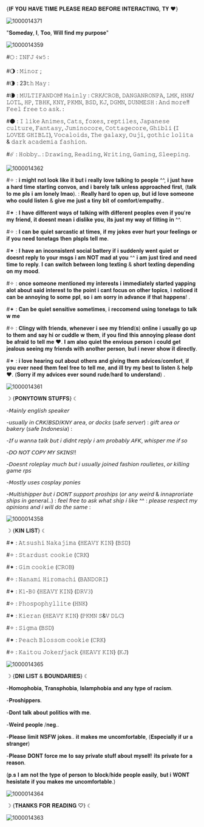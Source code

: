 {𝐈𝐅 𝐘𝐎𝐔 𝐇𝐀𝐕𝐄 𝐓𝐈𝐌𝐄 𝐏𝐋𝐄𝐀𝐒𝐄 𝐑𝐄𝐀𝐃 𝐁𝐄𝐅𝐎𝐑𝐄 𝐈𝐍𝐓𝐄𝐑𝐀𝐂𝐓𝐈𝐍𝐆, 𝐓𝐘 ♥︎}

![1000014371](https://github.com/user-attachments/assets/c321e20e-b20d-4939-8e5d-015d8bf31736)

"𝐒𝐨𝐦𝐞𝐝𝐚𝐲, 𝐈, 𝐓𝐨𝐨, 𝐖𝐢𝐥𝐥 𝐟𝐢𝐧𝐝 𝐦𝐲 𝐩𝐮𝐫𝐩𝐨𝐬𝐞"

![1000014359](https://github.com/user-attachments/assets/1b982c76-eae8-4387-800e-880777cf876a)

#🌕 : 𝙸𝙽𝙵𝙹 𝟺𝚠𝟻 :

#🌖 : 𝙼𝚒𝚗𝚘𝚛 ;

#🌗 : 23𝚝𝚑 𝙼𝚊𝚢 :

#🌘 : 𝙼𝚄𝙻𝚃𝙸𝙵𝙰𝙽𝙳𝙾𝙼! 𝙼𝚊𝚒𝚗𝚕𝚢 : 𝙲𝚁𝙺/𝙲𝚁𝙾𝙱, 𝙳𝙰𝙽𝙶𝙰𝙽𝚁𝙾𝙽𝙿𝙰, 𝙻𝙼𝙺, 𝙷𝙽𝙺/𝙻𝙾𝚃𝙻, 𝙷𝙿, 𝚃𝙱𝙷𝙺, 𝙺𝙽𝚈, 𝙿𝙺𝙼𝙽, 𝙱𝚂𝙳, 𝙺𝙹, 𝙳𝙶𝙼𝙽, 𝙳𝚄𝙽𝙼𝙴𝚂𝙷 : 𝙰𝚗𝚍 𝚖𝚘𝚛𝚎!! 𝙵𝚎𝚎𝚕 𝚏𝚛𝚎𝚎 𝚝𝚘 𝚊𝚜𝚔. :

#🌑 : 𝙸 𝚕𝚒𝚔𝚎 𝙰𝚗𝚒𝚖𝚎𝚜, 𝙲𝚊𝚝𝚜, 𝚏𝚘𝚡𝚎𝚜, 𝚛𝚎𝚙𝚝𝚒𝚕𝚎𝚜, 𝙹𝚊𝚙𝚊𝚗𝚎𝚜𝚎 𝚌𝚞𝚕𝚝𝚞𝚛𝚎, 𝙵𝚊𝚗𝚝𝚊𝚜𝚢, 𝙹𝚞𝚖𝚒𝚗𝚘𝚌𝚘𝚛𝚎, 𝙲𝚘𝚝𝚝𝚊𝚐𝚎𝚌𝚘𝚛𝚎, 𝙶𝚑𝚒𝚋𝚕𝚒 (𝙸 𝙻𝙾𝚅𝙴𝙴 𝙶𝙷𝙸𝙱𝙻𝙸), 𝚅𝚘𝚌𝚊𝚕𝚘𝚒𝚍𝚜, 𝚃𝚑𝚎 𝚐𝚊𝚕𝚊𝚡𝚢, 𝙾𝚞𝚓𝚒, 𝚐𝚘𝚝𝚑𝚒𝚌 𝚕𝚘𝚕𝚒𝚝𝚊 & 𝚍𝚊𝚛𝚔 𝚊𝚌𝚊𝚍𝚎𝚖𝚒𝚊 𝚏𝚊𝚜𝚑𝚒𝚘𝚗. 

#☄️ : 𝙷𝚘𝚋𝚋𝚢.. : 𝙳𝚛𝚊𝚠𝚒𝚗𝚐, 𝚁𝚎𝚊𝚍𝚒𝚗𝚐, 𝚆𝚛𝚒𝚝𝚒𝚗𝚐, 𝙶𝚊𝚖𝚒𝚗𝚐, 𝚂𝚕𝚎𝚎𝚙𝚒𝚗𝚐.

![1000014362](https://github.com/user-attachments/assets/d3431f81-f743-4013-9864-f254a729d7ae)

#✧ : 𝐢 𝐦𝐢𝐠𝐡𝐭 𝐧𝐨𝐭 𝐥𝐨𝐨𝐤 𝐥𝐢𝐤𝐞 𝐢𝐭 𝐛𝐮𝐭 𝐢 𝐫𝐞𝐚𝐥𝐥𝐲 𝐥𝐨𝐯𝐞 𝐭𝐚𝐥𝐤𝐢𝐧𝐠 𝐭𝐨 𝐩𝐞𝐨𝐩𝐥𝐞 ^^, 𝐢 𝐣𝐮𝐬𝐭 𝐡𝐚𝐯𝐞 𝐚 𝐡𝐚𝐫𝐝 𝐭𝐢𝐦𝐞 𝐬𝐭𝐚𝐫𝐭𝐢𝐧𝐠 𝐜𝐨𝐧𝐯𝐨𝐬, 𝐚𝐧𝐝 𝐢 𝐛𝐚𝐫𝐞𝐥𝐲 𝐭𝐚𝐥𝐤 𝐮𝐧𝐥𝐞𝐬𝐬 𝐚𝐩𝐩𝐫𝐨𝐚𝐜𝐡𝐞𝐝 𝐟𝐢𝐫𝐬𝐭, (𝐭𝐚𝐥𝐤 𝐭𝐨 𝐦𝐞 𝐩𝐥𝐬 𝐢 𝐚𝐦 𝐥𝐨𝐧𝐞𝐥𝐲 𝐥𝐦𝐚𝐨). : 𝐑𝐞𝐚𝐥𝐥𝐲 𝐡𝐚𝐫𝐝 𝐭𝐨 𝐨𝐩𝐞𝐧 𝐮𝐩, 𝐛𝐮𝐭 𝐢𝐝 𝐥𝐨𝐯𝐞 𝐬𝐨𝐦𝐞𝐨𝐧𝐞 𝐰𝐡𝐨 𝐜𝐨𝐮𝐥𝐝 𝐥𝐢𝐬𝐭𝐞𝐧 & 𝐠𝐢𝐯𝐞 𝐦𝐞 𝐣𝐮𝐬𝐭 𝐚 𝐭𝐢𝐧𝐲 𝐛𝐢𝐭 𝐨𝐟 𝐜𝐨𝐦𝐟𝐨𝐫𝐭/𝐞𝐦𝐩𝐚𝐭𝐡𝐲.. 

#✦ : 𝐈 𝐡𝐚𝐯𝐞 𝐝𝐢𝐟𝐟𝐞𝐫𝐞𝐧𝐭 𝐰𝐚𝐲𝐬 𝐨𝐟 𝐭𝐚𝐥𝐤𝐢𝐧𝐠 𝐰𝐢𝐭𝐡 𝐝𝐢𝐟𝐟𝐞𝐫𝐞𝐧𝐭 𝐩𝐞𝐨𝐩𝐥𝐞𝐬 𝐞𝐯𝐞𝐧 𝐢𝐟 𝐲𝐨𝐮'𝐫𝐞 𝐦𝐲 𝐟𝐫𝐢𝐞𝐧𝐝, 𝐢𝐭 𝐝𝐨𝐞𝐬𝐧𝐭 𝐦𝐞𝐚𝐧 𝐢 𝐝𝐢𝐬𝐥𝐢𝐤𝐞 𝐲𝐨𝐮, 𝐢𝐭𝐬 𝐣𝐮𝐬𝐭 𝐦𝐲 𝐰𝐚𝐲 𝐨𝐟 𝐟𝐢𝐭𝐭𝐢𝐧𝐠 𝐢𝐧 ^^.

#✧ : 𝐈 𝐜𝐚𝐧 𝐛𝐞 𝐪𝐮𝐢𝐞𝐭 𝐬𝐚𝐫𝐜𝐚𝐬𝐭𝐢𝐜 𝐚𝐭 𝐭𝐢𝐦𝐞𝐬, 𝐢𝐟 𝐦𝐲 𝐣𝐨𝐤𝐞𝐬 𝐞𝐯𝐞𝐫 𝐡𝐮𝐫𝐭 𝐲𝐨𝐮𝐫 𝐟𝐞𝐞𝐥𝐢𝐧𝐠𝐬 𝐨𝐫 𝐢𝐟 𝐲𝐨𝐮 𝐧𝐞𝐞𝐝 𝐭𝐨𝐧𝐞𝐭𝐚𝐠𝐬 𝐭𝐡𝐞𝐧 𝐩𝐥𝐬𝐩𝐥𝐬 𝐭𝐞𝐥𝐥 𝐦𝐞.

#✦ : 𝐈 𝐡𝐚𝐯𝐞 𝐚𝐧 𝐢𝐧𝐜𝐨𝐧𝐬𝐢𝐬𝐭𝐞𝐧𝐭 𝐬𝐨𝐜𝐢𝐚𝐥 𝐛𝐚𝐭𝐭𝐞𝐫𝐲 𝐢𝐟 𝐢 𝐬𝐮𝐝𝐝𝐞𝐧𝐥𝐲 𝐰𝐞𝐧𝐭 𝐪𝐮𝐢𝐞𝐭 𝐨𝐫 𝐝𝐨𝐞𝐬𝐧𝐭 𝐫𝐞𝐩𝐥𝐲 𝐭𝐨 𝐲𝐨𝐮𝐫 𝐦𝐬𝐠𝐬 𝐢 𝐚𝐦 𝐍𝐎𝐓 𝐦𝐚𝐝 𝐚𝐭 𝐲𝐨𝐮 ^^ 𝐢 𝐚𝐦 𝐣𝐮𝐬𝐭 𝐭𝐢𝐫𝐞𝐝 𝐚𝐧𝐝 𝐧𝐞𝐞𝐝 𝐭𝐢𝐦𝐞 𝐭𝐨 𝐫𝐞𝐩𝐥𝐲. 𝐈 𝐜𝐚𝐧 𝐬𝐰𝐢𝐭𝐜𝐡 𝐛𝐞𝐭𝐰𝐞𝐞𝐧 𝐥𝐨𝐧𝐠 𝐭𝐞𝐱𝐭𝐢𝐧𝐠 & 𝐬𝐡𝐨𝐫𝐭 𝐭𝐞𝐱𝐭𝐢𝐧𝐠 𝐝𝐞𝐩𝐞𝐧𝐝𝐢𝐧𝐠 𝐨𝐧 𝐦𝐲 𝐦𝐨𝐨𝐝. 

#✧ : 𝐨𝐧𝐜𝐞 𝐬𝐨𝐦𝐞𝐨𝐧𝐞 𝐦𝐞𝐧𝐭𝐢𝐨𝐧𝐞𝐝 𝐦𝐲 𝐢𝐧𝐭𝐞𝐫𝐞𝐬𝐭𝐬 𝐢 𝐢𝐦𝐦𝐞𝐝𝐢𝐚𝐭𝐞𝐥𝐲 𝐬𝐭𝐚𝐫𝐭𝐞𝐝 𝐲𝐚𝐩𝐩𝐢𝐧𝐠 𝐚𝐥𝐨𝐭 𝐚𝐛𝐨𝐮𝐭 𝐬𝐚𝐢𝐝 𝐢𝐧𝐭𝐞𝐫𝐞𝐬𝐭 𝐭𝐨 𝐭𝐡𝐞 𝐩𝐨𝐢𝐧𝐭 𝐢 𝐜𝐚𝐧𝐭 𝐟𝐨𝐜𝐮𝐬 𝐨𝐧 𝐨𝐭𝐡𝐞𝐫 𝐭𝐨𝐩𝐢𝐜𝐬, 𝐢 𝐧𝐨𝐭𝐢𝐜𝐞𝐝 𝐢𝐭 𝐜𝐚𝐧 𝐛𝐞 𝐚𝐧𝐧𝐨𝐲𝐢𝐧𝐠 𝐭𝐨 𝐬𝐨𝐦𝐞 𝐩𝐩𝐥, 𝐬𝐨 𝐢 𝐚𝐦 𝐬𝐨𝐫𝐫𝐲 𝐢𝐧 𝐚𝐝𝐯𝐚𝐧𝐜𝐞 𝐢𝐟 𝐭𝐡𝐚𝐭 𝐡𝐚𝐩𝐩𝐞𝐧𝐬! . 

#✦ : 𝐂𝐚𝐧 𝐛𝐞 𝐪𝐮𝐢𝐞𝐭 𝐬𝐞𝐧𝐬𝐢𝐭𝐢𝐯𝐞 𝐬𝐨𝐦𝐞𝐭𝐢𝐦𝐞𝐬, 𝐢 𝐫𝐞𝐜𝐜𝐨𝐦𝐞𝐧𝐝 𝐮𝐬𝐢𝐧𝐠 𝐭𝐨𝐧𝐞𝐭𝐚𝐠𝐬 𝐭𝐨 𝐭𝐚𝐥𝐤 𝐰 𝐦𝐞

#✧ : 𝐂𝐥𝐢𝐧𝐠𝐲 𝐰𝐢𝐭𝐡 𝐟𝐫𝐢𝐞𝐧𝐝𝐬, 𝐰𝐡𝐞𝐧𝐞𝐯𝐞𝐫 𝐢 𝐬𝐞𝐞 𝐦𝐲 𝐟𝐫𝐢𝐞𝐧𝐝(𝐬) 𝐨𝐧𝐥𝐢𝐧𝐞 𝐢 𝐮𝐬𝐮𝐚𝐥𝐥𝐲 𝐠𝐨 𝐮𝐩 𝐭𝐨 𝐭𝐡𝐞𝐦 𝐚𝐧𝐝 𝐬𝐚𝐲 𝐡𝐢 𝐨𝐫 𝐜𝐮𝐝𝐝𝐥𝐞 𝐰 𝐭𝐡𝐞𝐦, 𝐢𝐟 𝐲𝐨𝐮 𝐟𝐢𝐧𝐝 𝐭𝐡𝐢𝐬 𝐚𝐧𝐧𝐨𝐲𝐢𝐧𝐠 𝐩𝐥𝐞𝐚𝐬𝐞 𝐝𝐨𝐧𝐭 𝐛𝐞 𝐚𝐟𝐫𝐚𝐢𝐝 𝐭𝐨 𝐭𝐞𝐥𝐥 𝐦𝐞 ♥︎. 𝐈 𝐚𝐦 𝐚𝐥𝐬𝐨 𝐪𝐮𝐢𝐞𝐭 𝐭𝐡𝐞 𝐞𝐧𝐯𝐢𝐨𝐮𝐬 𝐩𝐞𝐫𝐬𝐨𝐧 𝐢 𝐜𝐨𝐮𝐥𝐝 𝐠𝐞𝐭 𝐣𝐞𝐚𝐥𝐨𝐮𝐬 𝐬𝐞𝐞𝐢𝐧𝐠 𝐦𝐲 𝐟𝐫𝐢𝐞𝐧𝐝𝐬 𝐰𝐢𝐭𝐡 𝐚𝐧𝐨𝐭𝐡𝐞𝐫 𝐩𝐞𝐫𝐬𝐨𝐧, 𝐛𝐮𝐭 𝐢 𝐧𝐞𝐯𝐞𝐫 𝐬𝐡𝐨𝐰 𝐢𝐭 𝐝𝐢𝐫𝐞𝐜𝐭𝐥𝐲.

#✦ : 𝐢 𝐥𝐨𝐯𝐞 𝐡𝐞𝐚𝐫𝐢𝐧𝐠 𝐨𝐮𝐭 𝐚𝐛𝐨𝐮𝐭 𝐨𝐭𝐡𝐞𝐫𝐬 𝐚𝐧𝐝 𝐠𝐢𝐯𝐢𝐧𝐠 𝐭𝐡𝐞𝐦 𝐚𝐝𝐯𝐢𝐜𝐞𝐬/𝐜𝐨𝐦𝐟𝐨𝐫𝐭, 𝐢𝐟 𝐲𝐨𝐮 𝐞𝐯𝐞𝐫 𝐧𝐞𝐞𝐝 𝐭𝐡𝐞𝐦 𝐟𝐞𝐞𝐥 𝐟𝐫𝐞𝐞 𝐭𝐨 𝐭𝐞𝐥𝐥 𝐦𝐞, 𝐚𝐧𝐝 𝐢𝐥𝐥 𝐭𝐫𝐲 𝐦𝐲 𝐛𝐞𝐬𝐭 𝐭𝐨 𝐥𝐢𝐬𝐭𝐞𝐧 & 𝐡𝐞𝐥𝐩 ♥︎. (𝐒𝐨𝐫𝐫𝐲 𝐢𝐟 𝐦𝐲 𝐚𝐝𝐯𝐢𝐜𝐞𝐬 𝐞𝐯𝐞𝐫 𝐬𝐨𝐮𝐧𝐝 𝐫𝐮𝐝𝐞/𝐡𝐚𝐫𝐝 𝐭𝐨 𝐮𝐧𝐝𝐞𝐫𝐬𝐭𝐚𝐧𝐝) . 

![1000014361](https://github.com/user-attachments/assets/5e8eb697-708c-4299-bd93-41779c92226a)

☽ {𝐏𝐎𝐍𝐘𝐓𝐎𝐖𝐍 𝐒𝐓𝐔𝐅𝐅𝐒} ☾

-𝘔𝘢𝘪𝘯𝘭𝘺 𝘦𝘯𝘨𝘭𝘪𝘴𝘩 𝘴𝘱𝘦𝘢𝘬𝘦𝘳

-𝘶𝘴𝘶𝘢𝘭𝘭𝘺 𝘪𝘯 𝘊𝘙𝘒/𝘉𝘚𝘋/𝘒𝘕𝘠 𝘢𝘳𝘦𝘢, 𝘰𝘳 𝘥𝘰𝘤𝘬𝘴 (𝘴𝘢𝘧𝘦 𝘴𝘦𝘳𝘷𝘦𝘳) : 𝘨𝘪𝘧𝘵 𝘢𝘳𝘦𝘢 𝘰𝘳 𝘣𝘢𝘬𝘦𝘳𝘺 (𝘴𝘢𝘧𝘦 𝘐𝘯𝘥𝘰𝘯𝘦𝘴𝘪𝘢) :

-𝘐𝘧 𝘶 𝘸𝘢𝘯𝘯𝘢 𝘵𝘢𝘭𝘬 𝘣𝘶𝘵 𝘪 𝘥𝘪𝘥𝘯𝘵 𝘳𝘦𝘱𝘭𝘺 𝘪 𝘢𝘮 𝘱𝘳𝘰𝘣𝘢𝘣𝘭𝘺 𝘈𝘍𝘒, 𝘸𝘩𝘪𝘴𝘱𝘦𝘳 𝘮𝘦 𝘪𝘧 𝘴𝘰

-𝘋𝘖 𝘕𝘖𝘛 𝘊𝘖𝘗𝘠 𝘔𝘠 𝘚𝘒𝘐𝘕𝘚!!

-𝘋𝘰𝘦𝘴𝘯𝘵 𝘳𝘰𝘭𝘦𝘱𝘭𝘢𝘺 𝘮𝘶𝘤𝘩 𝘣𝘶𝘵 𝘪 𝘶𝘴𝘶𝘢𝘭𝘭𝘺 𝘫𝘰𝘪𝘯𝘦𝘥 𝘧𝘢𝘴𝘩𝘪𝘰𝘯 𝘳𝘰𝘶𝘭𝘭𝘦𝘵𝘦𝘴, 𝘰𝘳 𝘬𝘪𝘭𝘭𝘪𝘯𝘨 𝘨𝘢𝘮𝘦 𝘳𝘱𝘴

-𝘔𝘰𝘴𝘵𝘭𝘺 𝘶𝘴𝘦𝘴 𝘤𝘰𝘴𝘱𝘭𝘢𝘺 𝘱𝘰𝘯𝘪𝘦𝘴

-𝘔𝘶𝘭𝘵𝘪𝘴𝘩𝘪𝘱𝘱𝘦𝘳 𝘣𝘶𝘵 𝘪 𝘋𝘖𝘕𝘛 𝘴𝘶𝘱𝘱𝘰𝘳𝘵 𝘱𝘳𝘰𝘴𝘩𝘪𝘱𝘴 (𝘰𝘳 𝘢𝘯𝘺 𝘸𝘦𝘪𝘳𝘥 & 𝘪𝘯𝘯𝘢𝘱𝘳𝘰𝘳𝘪𝘢𝘵𝘦 𝘴𝘩𝘪𝘱𝘴 𝘪𝘯 𝘨𝘦𝘯𝘦𝘳𝘢𝘭..) : 𝘧𝘦𝘦𝘭 𝘧𝘳𝘦𝘦 𝘵𝘰 𝘢𝘴𝘬 𝘸𝘩𝘢𝘵 𝘴𝘩𝘪𝘱 𝘪 𝘭𝘪𝘬𝘦 ^^ : 𝘱𝘭𝘦𝘢𝘴𝘦 𝘳𝘦𝘴𝘱𝘦𝘤𝘵 𝘮𝘺 𝘰𝘱𝘪𝘯𝘪𝘰𝘯𝘴 𝘢𝘯𝘥 𝘪 𝘸𝘪𝘭𝘭 𝘥𝘰 𝘵𝘩𝘦 𝘴𝘢𝘮𝘦 :

![1000014358](https://github.com/user-attachments/assets/655f147c-6cc9-49a6-bbd9-bea0e79cbc2d)


☽ {𝐊𝐈𝐍 𝐋𝐈𝐒𝐓} ☾

#✦ : 𝙰𝚝𝚜𝚞𝚜𝚑𝚒 𝙽𝚊𝚔𝚊𝚓𝚒𝚖𝚊 {𝙷𝙴𝙰𝚅𝚈 𝙺𝙸𝙽} (𝙱𝚂𝙳) 

#✧ : 𝚂𝚝𝚊𝚛𝚍𝚞𝚜𝚝 𝚌𝚘𝚘𝚔𝚒𝚎 (𝙲𝚁𝙺)

#✦ : 𝙶𝚒𝚖 𝚌𝚘𝚘𝚔𝚒𝚎 (𝙲𝚁𝙾𝙱)

#✧ : 𝙽𝚊𝚗𝚊𝚖𝚒 𝙷𝚒𝚛𝚘𝚖𝚊𝚌𝚑𝚒 (𝙱𝙰𝙽𝙳𝙾𝚁𝙸)

#✦ : 𝙺𝟷-𝙱𝟶 {𝙷𝙴𝙰𝚅𝚈 𝙺𝙸𝙽} (𝙳𝚁𝚅𝟹)

#✧ : 𝙿𝚑𝚘𝚜𝚙𝚘𝚙𝚑𝚢𝚕𝚕𝚒𝚝𝚎 (𝙷𝙽𝙺)

#✦ : 𝙺𝚒𝚎𝚛𝚊𝚗 {𝙷𝙴𝙰𝚅𝚈 𝙺𝙸𝙽} (𝙿𝙺𝙼𝙽 𝚂&𝚅 𝙳𝙻𝙲) 

#✧ : 𝚂𝚒𝚐𝚖𝚊 (𝙱𝚂𝙳) 

#✦ : 𝙿𝚎𝚊𝚌𝚑 𝙱𝚕𝚘𝚜𝚜𝚘𝚖 𝚌𝚘𝚘𝚔𝚒𝚎 (𝙲𝚁𝙺) 

#✧ : 𝙺𝚊𝚒𝚝𝚘𝚞 𝙹𝚘𝚔𝚎𝚛/𝚓𝚊𝚌𝚔 {𝙷𝙴𝙰𝚅𝚈 𝙺𝙸𝙽} (𝙺𝙹) 

![1000014365](https://github.com/user-attachments/assets/3dad5aa4-00d0-49ca-97d3-2c562ba71f4d)

☽ {𝐃𝐍𝐈 𝐋𝐈𝐒𝐓 & 𝐁𝐎𝐔𝐍𝐃𝐀𝐑𝐈𝐄𝐒} ☾

-𝐇𝐨𝐦𝐨𝐩𝐡𝐨𝐛𝐢𝐚, 𝐓𝐫𝐚𝐧𝐬𝐩𝐡𝐨𝐛𝐢𝐚, 𝐈𝐬𝐥𝐚𝐦𝐩𝐡𝐨𝐛𝐢𝐚 𝐚𝐧𝐝 𝐚𝐧𝐲 𝐭𝐲𝐩𝐞 𝐨𝐟 𝐫𝐚𝐜𝐢𝐬𝐦.

-𝐏𝐫𝐨𝐬𝐡𝐢𝐩𝐩𝐞𝐫𝐬.

-𝐃𝐨𝐧𝐭 𝐭𝐚𝐥𝐤 𝐚𝐛𝐨𝐮𝐭 𝐩𝐨𝐥𝐢𝐭𝐢𝐜𝐬 𝐰𝐢𝐭𝐡 𝐦𝐞.

-𝐖𝐞𝐢𝐫𝐝 𝐩𝐞𝐨𝐩𝐥𝐞 /𝐧𝐞𝐠.. 

-𝐏𝐥𝐞𝐚𝐬𝐞 𝐥𝐢𝐦𝐢𝐭 𝐍𝐒𝐅𝐖 𝐣𝐨𝐤𝐞𝐬.. 𝐢𝐭 𝐦𝐚𝐤𝐞𝐬 𝐦𝐞 𝐮𝐧𝐜𝐨𝐦𝐟𝐨𝐫𝐭𝐚𝐛𝐥𝐞, (𝐄𝐬𝐩𝐞𝐜𝐢𝐚𝐥𝐥𝐲 𝐢𝐟 𝐮𝐫 𝐚 𝐬𝐭𝐫𝐚𝐧𝐠𝐞𝐫) 

-𝐏𝐥𝐞𝐚𝐬𝐞 𝐃𝐎𝐍𝐓 𝐟𝐨𝐫𝐜𝐞 𝐦𝐞 𝐭𝐨 𝐬𝐚𝐲 𝐩𝐫𝐢𝐯𝐚𝐭𝐞 𝐬𝐭𝐮𝐟𝐟 𝐚𝐛𝐨𝐮𝐭 𝐦𝐲𝐬𝐞𝐥𝐟! 𝐢𝐭𝐬 𝐩𝐫𝐢𝐯𝐚𝐭𝐞 𝐟𝐨𝐫 𝐚 𝐫𝐞𝐚𝐬𝐨𝐧.

(𝐩.𝐬 𝐈 𝐚𝐦 𝐧𝐨𝐭 𝐭𝐡𝐞 𝐭𝐲𝐩𝐞 𝐨𝐟 𝐩𝐞𝐫𝐬𝐨𝐧 𝐭𝐨 𝐛𝐥𝐨𝐜𝐤/𝐡𝐢𝐝𝐞 𝐩𝐞𝐨𝐩𝐥𝐞 𝐞𝐚𝐬𝐢𝐥𝐲, 𝐛𝐮𝐭 𝐢 𝐖𝐎𝐍𝐓 𝐡𝐞𝐬𝐢𝐬𝐭𝐚𝐭𝐞 𝐢𝐟 𝐲𝐨𝐮 𝐦𝐚𝐤𝐞𝐬 𝐦𝐞 𝐮𝐧𝐜𝐨𝐦𝐟𝐨𝐫𝐭𝐚𝐛𝐥𝐞.)

![1000014364](https://github.com/user-attachments/assets/5f99d5e2-d105-4e88-a1cf-2e93be6cbfaa)

☽ {𝐓𝐇𝐀𝐍𝐊𝐒 𝐅𝐎𝐑 𝐑𝐄𝐀𝐃𝐈𝐍𝐆 ♡} ☾

![1000014363](https://github.com/user-attachments/assets/62f61aa5-9aa4-4dbb-9f5e-024ba5e42d3e)


